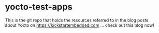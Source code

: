 # yocto-test-apps

This is the git repo that holds the resources referred to in the blog posts about Yocto on https://kickstartembedded.com ... check out this blog now!
